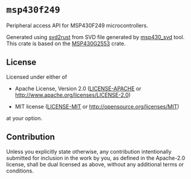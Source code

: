 # `msp430f249`

Peripheral access API for MSP430F249 microcontrollers.

Generated using [svd2rust](https://github.com/japaric/svd2rust) from SVD file generated by [msp430_svd](https://github.com/pftbest/msp430_svd) tool. This crate is based on the [MSP430G2553](https://crates.io/crates/msp430g2553) crate.

## License

Licensed under either of

- Apache License, Version 2.0 ([LICENSE-APACHE](LICENSE-APACHE) or
  http://www.apache.org/licenses/LICENSE-2.0)

- MIT license ([LICENSE-MIT](LICENSE-MIT) or http://opensource.org/licenses/MIT)

at your option.

## Contribution

Unless you explicitly state otherwise, any contribution intentionally submitted
for inclusion in the work by you, as defined in the Apache-2.0 license, shall be
dual licensed as above, without any additional terms or conditions.
